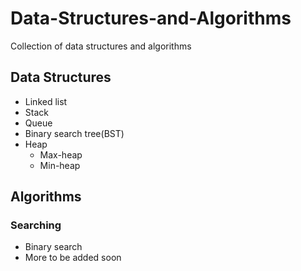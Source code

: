 # Data-Structures-and-Algorithms

Collection of data structures and algorithms

## Data Structures
* Linked list
* Stack
* Queue
* Binary search tree(BST)
* Heap
  * Max-heap
  * Min-heap
  
## Algorithms
### Searching
* Binary search
* More to be added soon
